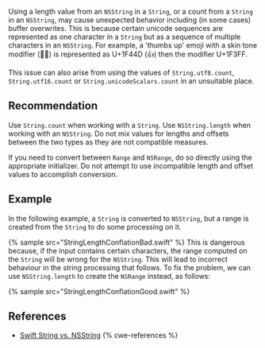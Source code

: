 Using a length value from an `NSString` in a `String`, or a count from a `String` in an `NSString`, may cause unexpected behavior including (in some cases) buffer overwrites. This is because certain unicode sequences are represented as one character in a `String` but as a sequence of multiple characters in an `NSString`. For example, a 'thumbs up' emoji with a skin tone modifier (👍🏿) is represented as U+1F44D (👍) then the modifier U+1F3FF.

This issue can also arise from using the values of `String.utf8.count`, `String.utf16.count` or `String.unicodeScalars.count` in an unsuitable place.


## Recommendation
Use `String.count` when working with a `String`. Use `NSString.length` when working with an `NSString`. Do not mix values for lengths and offsets between the two types as they are not compatible measures.

If you need to convert between `Range` and `NSRange`, do so directly using the appropriate initializer. Do not attempt to use incompatible length and offset values to accomplish conversion.


## Example
In the following example, a `String` is converted to `NSString`, but a range is created from the `String` to do some processing on it.

{% sample src="StringLengthConflationBad.swift" %}
This is dangerous because, if the input contains certain characters, the range computed on the `String` will be wrong for the `NSString`. This will lead to incorrect behaviour in the string processing that follows. To fix the problem, we can use `NSString.length` to create the `NSRange` instead, as follows:

{% sample src="StringLengthConflationGood.swift" %}

## References
* [Swift String vs. NSString](https://talk.objc.io/episodes/S01E80-swift-string-vs-nsstring)
{% cwe-references %}
